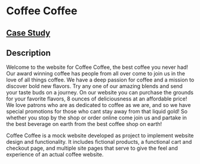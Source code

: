 # Coffee Coffee

## [Case Study](https://github.com/Th0ughtTrain/Coffee-Coffee-Website/blob/main/casestudy.md)

## Description

Welcome to the website for Coffee Coffee, the best coffee you never had! Our award winning coffee has people from all over come to join us in the love of all things coffee. We have a deep passion for coffee and a mission to discover bold new flavors. Try any one of our amazing blends and send your taste buds on a journey. On our website you can purchase the grounds for your favorite flavors, 8 ounces of deliciousness at an affordable price!
We love patrons who are as dedicated to coffee as we are, and so we have special promotions for those who cant stay away from that liquid gold! So whether you stop by the shop or order online come join us and partake in the best beverage on earth from the best coffee shop on earth! 

Coffee Coffee is a mock website developed as project to implement website design and functionality. It includes fictional products, a functional cart and checkout page, and multiple site pages that serve to give the feel and experience of an actual coffee website. 